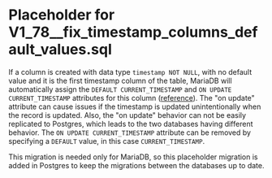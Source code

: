 # Placeholder for V1_78__fix_timestamp_columns_default_values.sql

If a column is created with data type `timestamp NOT NULL`, with no default value and it is the first timestamp column of the table, MariaDB will automatically assign the `DEFAULT CURRENT_TIMESTAMP` and `ON UPDATE CURRENT_TIMESTAMP` attributes for this column ([reference](https://mariadb.com/kb/en/timestamp/#automatic-values)). The "on update" attribute can cause issues if the timestamp is updated unintentionally when the record is updated. Also, the "on update" behavior can not be easily replicated to Postgres, which leads to the two databases having different behavior. The `ON UPDATE CURRENT_TIMESTAMP` attribute can be removed by specifying a `DEFAULT` value, in this case `CURRENT_TIMESTAMP`.

This migration is needed only for MariaDB, so this placeholder migration is added in Postgres to keep the migrations between the databases up to date.